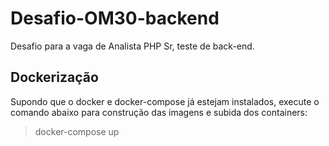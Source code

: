 # Desafio-OM30-backend

Desafio para a vaga de Analista PHP Sr, teste de back-end.


## Dockerização
Supondo que o docker e docker-compose já estejam instalados, execute o comando abaixo para construção das imagens e subida dos containers:

> docker-compose up

